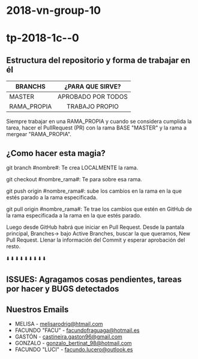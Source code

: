 # 2018-vn-group-10
# tp-2018-1c--0
## Estructura del repositorio y forma de trabajar en él

| BRANCHS       | ¿PARA QUE SIRVE?|
| ------------- |:-------------:|
| MASTER      | APROBADO POR TODOS |
| RAMA_PROPIA | TRABAJO PROPIO|

Siempre trabajar en una RAMA_PROPIA y cuando se considera cumplida la tarea, hacer el PullRequest (PR) con la rama BASE "MASTER" y la rama a mergear "RAMA_PROPIA".

## ¿Como hacer esta magia?

git branch #nombre#: Te crea LOCALMENTE la rama.
  
git checkout #nombre_rama#: Te para sobre esa rama.
  
git push origin #nombre_rama#: sube los cambios en la rama en la que estés parado a la rama especificada.
  
git pull origin #nombre_rama#: Te trae los cambios que estén en GitHub de la rama especificada a la rama en la que estés parado.
  
Luego desde GitHub habrá que iniciar en Pull Request. Desde la pantala principal, Branches-> bajo Active Branches, buscar la que queramos, New Pull Request. Llenar la información del Commit y esperar aprobación del resto.

:arrow_down:   :arrow_down:   :arrow_down:    :arrow_down:   :arrow_down:   :arrow_down:   :arrow_down:   :arrow_down:   :arrow_down:

## ISSUES: Agragamos cosas pendientes, tareas por hacer y BUGS detectados

## Nuestros Emails

* MELISA - melisarodrig@htmail.com
* FACUNDO "FACU" - facundofraguaga@hotmail.es
* GASTÓN - castineira.gaston96@gmail.com
* GONZALO - gonzalo_bertinat_98@hotmail.com
* FACUNDO "LUCI" - facundo.lucero@outlook.es

